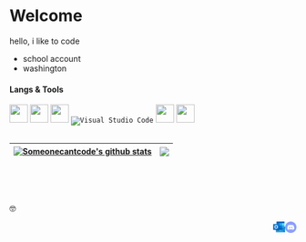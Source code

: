 <!--
**someonecantcode/someonecantcode** is a ✨ _special_ ✨ repository because its `README.md` (this file) appears on your GitHub profile.
-->

# Welcome
hello, i like to code

- school account
- washington

#### Langs & Tools
<div>
      <code><img width="32" height="32" src="https://luau-lang.org/assets/images/luau-88.png" /></code>
      <code><img width="32" height="32" src="https://upload.wikimedia.org/wikipedia/commons/thumb/c/cf/Lua-Logo.svg/800px-Lua-Logo.svg.png" /></code>
      <code><img width="32" height="32" src="https://upload.wikimedia.org/wikipedia/en/3/30/Java_programming_language_logo.svg" /></code>
      <code><img width="32" height="32" alt="Visual Studio Code" src="https://code.visualstudio.com/assets/images/code-stable.png" /></code>
      <code><img width="32" height="32" src="https://cdn.discordapp.com/attachments/1095274254347546654/1133334372720857100/Roblox_Studio_2022_Flat.png" /></code>
      <code><img width="32" height="32" src="https://upload.wikimedia.org/wikipedia/commons/e/e0/Git-logo.svg" /></code>
</div>
</br>

| <a href="https://github.com/anuraghazra/github-readme-stats"><img align="center" src="https://github-readme-stats.vercel.app/api?username=someonecantcode&show_icons=true&include_all_commits=true&theme=radical&hide_border=true" alt="Someonecantcode's github stats" /></a> | <a href="https://github.com/anuraghazra/github-readme-stats"><img align="center" src="https://github-readme-stats.vercel.app/api/top-langs/?username=someonecantcode&layout=compact&theme=radical&hide_border=true" /></a> |
| ------------- | ------------- |

<br/>
<br/>
<br/>

<p align= "left">🤓</p>

<a href="https://discordapp.com/users/820122787888889866">
  <img align="right" alt="Discord" width="20px" src="/images/discordsvg.svg" />
</a>
<a href="mailto: s-btea@lwsd.org">
  <img align="right" alt="Email" width="21px" src="/images/outlook.png" />
</a>
